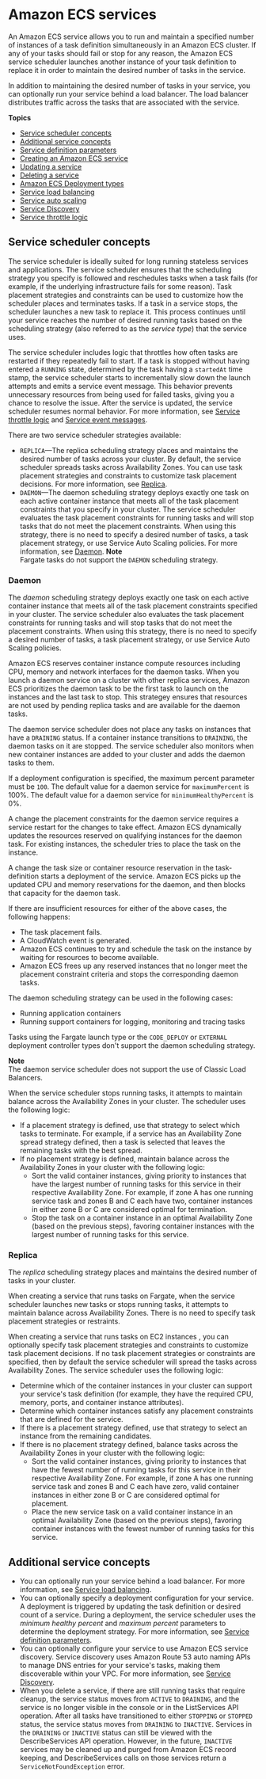 # Amazon ECS services<a name="ecs_services"></a>

An Amazon ECS service allows you to run and maintain a specified number of instances of a task definition simultaneously in an Amazon ECS cluster\. If any of your tasks should fail or stop for any reason, the Amazon ECS service scheduler launches another instance of your task definition to replace it in order to maintain the desired number of tasks in the service\.

In addition to maintaining the desired number of tasks in your service, you can optionally run your service behind a load balancer\. The load balancer distributes traffic across the tasks that are associated with the service\.

**Topics**
+ [Service scheduler concepts](#service_scheduler)
+ [Additional service concepts](#service_concepts)
+ [Service definition parameters](service_definition_parameters.md)
+ [Creating an Amazon ECS service](create-service.md)
+ [Updating a service](update-service.md)
+ [Deleting a service](delete-service.md)
+ [Amazon ECS Deployment types](deployment-types.md)
+ [Service load balancing](service-load-balancing.md)
+ [Service auto scaling](service-auto-scaling.md)
+ [Service Discovery](service-discovery.md)
+ [Service throttle logic](service-throttle-logic.md)

## Service scheduler concepts<a name="service_scheduler"></a>

The service scheduler is ideally suited for long running stateless services and applications\. The service scheduler ensures that the scheduling strategy you specify is followed and reschedules tasks when a task fails \(for example, if the underlying infrastructure fails for some reason\)\. Task placement strategies and constraints can be used to customize how the scheduler places and terminates tasks\. If a task in a service stops, the scheduler launches a new task to replace it\. This process continues until your service reaches the number of desired running tasks based on the scheduling strategy \(also referred to as the *service type*\) that the service uses\.

The service scheduler includes logic that throttles how often tasks are restarted if they repeatedly fail to start\. If a task is stopped without having entered a `RUNNING` state, determined by the task having a `startedAt` time stamp, the service scheduler starts to incrementally slow down the launch attempts and emits a service event message\. This behavior prevents unnecessary resources from being used for failed tasks, giving you a chance to resolve the issue\. After the service is updated, the service scheduler resumes normal behavior\. For more information, see [Service throttle logic](service-throttle-logic.md) and [Service event messages](service-event-messages.md)\.

There are two service scheduler strategies available:
+ `REPLICA`—The replica scheduling strategy places and maintains the desired number of tasks across your cluster\. By default, the service scheduler spreads tasks across Availability Zones\. You can use task placement strategies and constraints to customize task placement decisions\. For more information, see [Replica](#service_scheduler_replica)\.
+ `DAEMON`—The daemon scheduling strategy deploys exactly one task on each active container instance that meets all of the task placement constraints that you specify in your cluster\. The service scheduler evaluates the task placement constraints for running tasks and will stop tasks that do not meet the placement constraints\. When using this strategy, there is no need to specify a desired number of tasks, a task placement strategy, or use Service Auto Scaling policies\. For more information, see [Daemon](#service_scheduler_daemon)\.
**Note**  
Fargate tasks do not support the `DAEMON` scheduling strategy\.

### Daemon<a name="service_scheduler_daemon"></a>

The *daemon* scheduling strategy deploys exactly one task on each active container instance that meets all of the task placement constraints specified in your cluster\. The service scheduler also evaluates the task placement constraints for running tasks and will stop tasks that do not meet the placement constraints\. When using this strategy, there is no need to specify a desired number of tasks, a task placement strategy, or use Service Auto Scaling policies\.

Amazon ECS reserves container instance compute resources including CPU, memory and network interfaces for the daemon tasks\. When you launch a daemon service on a cluster with other replica services, Amazon ECS prioritizes the daemon task to be the first task to launch on the instances and the last task to stop\. This strategey ensures that resources are not used by pending replica tasks and are available for the daemon tasks\.

The daemon service scheduler does not place any tasks on instances that have a `DRAINING` status\. If a container instance transitions to `DRAINING`, the daemon tasks on it are stopped\. The service scheduler also monitors when new container instances are added to your cluster and adds the daemon tasks to them\.

If a deployment configuration is specified, the maximum percent parameter must be `100`\. The default value for a daemon service for `maximumPercent` is 100%\. The default value for a daemon service for `minimumHealthyPercent` is 0%\.

A change the placement constraints for the daemon service requires a service restart for the changes to take effect\. Amazon ECS dynamically updates the resources reserved on qualifying instances for the daemon task\. For existing instances, the scheduler tries to place the task on the instance\. 

A change the task size or container resource reservation in the task\-definition starts a deployment of the service\. Amazon ECS picks up the updated CPU and memory reservations for the daemon, and then blocks that capacity for the daemon task\.

If there are insufficient resources for either of the above cases, the following happens:
+ The task placement fails\.
+ A CloudWatch event is generated\.
+ Amazon ECS continues to try and schedule the task on the instance by waiting for resources to become available\. 
+ Amazon ECS frees up any reserved instances that no longer meet the placement constraint criteria and stops the corresponding daemon tasks\.

The daemon scheduling strategy can be used in the following cases:
+ Running application containers
+ Running support containers for logging, monitoring and tracing tasks

Tasks using the Fargate launch type or the `CODE_DEPLOY` or `EXTERNAL` deployment controller types don't support the daemon scheduling strategy\.

**Note**  
The daemon service scheduler does not support the use of Classic Load Balancers\.

When the service scheduler stops running tasks, it attempts to maintain balance across the Availability Zones in your cluster\. The scheduler uses the following logic: 
+ If a placement strategy is defined, use that strategy to select which tasks to terminate\. For example, if a service has an Availability Zone spread strategy defined, then a task is selected that leaves the remaining tasks with the best spread\.
+ If no placement strategy is defined, maintain balance across the Availability Zones in your cluster with the following logic:
  + Sort the valid container instances, giving priority to instances that have the largest number of running tasks for this service in their respective Availability Zone\. For example, if zone A has one running service task and zones B and C each have two, container instances in either zone B or C are considered optimal for termination\.
  + Stop the task on a container instance in an optimal Availability Zone \(based on the previous steps\), favoring container instances with the largest number of running tasks for this service\.

### Replica<a name="service_scheduler_replica"></a>

The *replica* scheduling strategy places and maintains the desired number of tasks in your cluster\.

When creating a service that runs tasks on Fargate, when the service scheduler launches new tasks or stops running tasks, it attempts to maintain balance across Availability Zones\. There is no need to specify task placement strategies or restraints\.

When creating a service that runs tasks on EC2 instances , you can optionally specify task placement strategies and constraints to customize task placement decisions\. If no task placement strategies or constraints are specified, then by default the service scheduler will spread the tasks across Availability Zones\. The service scheduler uses the following logic:
+ Determine which of the container instances in your cluster can support your service's task definition \(for example, they have the required CPU, memory, ports, and container instance attributes\)\.
+ Determine which container instances satisfy any placement constraints that are defined for the service\.
+ If there is a placement strategy defined, use that strategy to select an instance from the remaining candidates\.
+ If there is no placement strategy defined, balance tasks across the Availability Zones in your cluster with the following logic:
  + Sort the valid container instances, giving priority to instances that have the fewest number of running tasks for this service in their respective Availability Zone\. For example, if zone A has one running service task and zones B and C each have zero, valid container instances in either zone B or C are considered optimal for placement\.
  + Place the new service task on a valid container instance in an optimal Availability Zone \(based on the previous steps\), favoring container instances with the fewest number of running tasks for this service\.

## Additional service concepts<a name="service_concepts"></a>
+ You can optionally run your service behind a load balancer\. For more information, see [Service load balancing](service-load-balancing.md)\.
+ You can optionally specify a deployment configuration for your service\. A deployment is triggered by updating the task definition or desired count of a service\. During a deployment, the service scheduler uses the *minimum healthy percent* and *maximum percent* parameters to determine the deployment strategy\. For more information, see [Service definition parameters](service_definition_parameters.md)\.
+ You can optionally configure your service to use Amazon ECS service discovery\. Service discovery uses Amazon Route 53 auto naming APIs to manage DNS entries for your service's tasks, making them discoverable within your VPC\. For more information, see [Service Discovery](service-discovery.md)\.
+ When you delete a service, if there are still running tasks that require cleanup, the service status moves from `ACTIVE` to `DRAINING`, and the service is no longer visible in the console or in the ListServices API operation\. After all tasks have transitioned to either `STOPPING` or `STOPPED` status, the service status moves from `DRAINING` to `INACTIVE`\. Services in the `DRAINING` or `INACTIVE` status can still be viewed with the DescribeServices API operation\. However, in the future, `INACTIVE` services may be cleaned up and purged from Amazon ECS record keeping, and DescribeServices calls on those services return a `ServiceNotFoundException` error\.